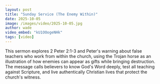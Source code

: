 ```yaml
---
layout: post
title: "Sunday Service (The Enemy Within)"
date: 2025-10-05
image: /images/video/2025-10-05.jpg
author: wade
video_embed: "kU1OOogeNHk"
tags: [video]
---
```


This sermon explores 2 Peter 2:1-3 and Peter's warning about false teachers who work from within the church, using the Trojan horse as an illustration of how enemies can appear as gifts while bringing destruction. The message calls believers to know God's Word deeply, test all teaching against Scripture, and live authentically Christian lives that protect the church's witness.
